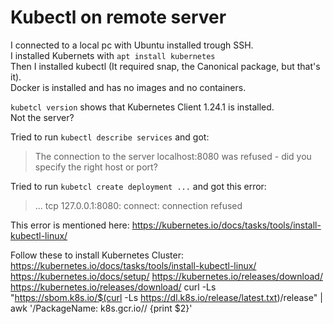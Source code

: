 # Kubectl on remote server

I connected to a local pc with Ubuntu installed trough SSH.  
I installed Kubernets with ``apt install kubernetes``  
Then I installed kubectl (It required snap, the Canonical package, but that's it).  
Docker is installed and has no images and no containers.  

``kubetcl version`` shows that Kubernetes Client 1.24.1 is installed.   
Not the server?  

Tried to run ``kubectl describe services`` and got:
> The connection to the server localhost:8080 was refused - did you specify the right host or port?

Tried to run ``kubetcl create deployment ...`` and got this error:
> ... tcp 127.0.0.1:8080: connect: connection refused

This error is mentioned here: <https://kubernetes.io/docs/tasks/tools/install-kubectl-linux/>

Follow these to install Kubernetes Cluster:
https://kubernetes.io/docs/tasks/tools/install-kubectl-linux/
https://kubernetes.io/docs/setup/
https://kubernetes.io/releases/download/
https://kubernetes.io/releases/download/
curl -Ls "https://sbom.k8s.io/$(curl -Ls https://dl.k8s.io/release/latest.txt)/release"  | awk '/PackageName: k8s.gcr.io\// {print $2}'